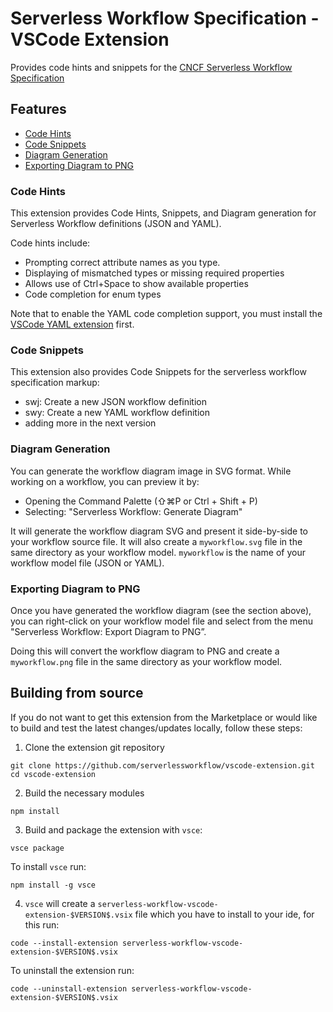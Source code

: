 # Serverless Workflow Specification - VSCode Extension

Provides code hints and snippets for the [CNCF Serverless Workflow Specification](https://github.com/serverlessworkflow/specification)

## Features

- [Code Hints](#Code-Hints)
- [Code Snippets](#Code-Snippets)
- [Diagram Generation](#Diagram-Generation)
- [Exporting Diagram to PNG](#Exporting-Diagram-to-PNG)

### Code Hints

This extension provides Code Hints, Snippets, and Diagram generation for Serverless Workflow definitions
(JSON and YAML).

Code hints include:

- Prompting correct attribute names as you type.
- Displaying of mismatched types or missing required properties
- Allows use of Ctrl+Space to show available properties
- Code completion for enum types

Note that to enable the YAML code completion support, you must
install the [VSCode YAML extension](https://marketplace.visualstudio.com/items?itemName=redhat.vscode-yaml) first.

### Code Snippets

This extension also provides Code Snippets for the serverless workflow specification markup:

- swj: Create a new JSON workflow definition
- swy: Create a new YAML workflow definition
- adding more in the next version

### Diagram Generation

You can generate the workflow diagram image in SVG format. While working on a workflow, you can preview it by:

- Opening the Command Palette (⇧⌘P or Ctrl + Shift + P)
- Selecting: "Serverless Workflow: Generate Diagram"

It will generate the workflow diagram SVG and present it side-by-side to your workflow source file. It will also create a `myworkflow.svg` file in the same directory as your workflow model. `myworkflow` is the name of your workflow model file (JSON or YAML).

### Exporting Diagram to PNG

Once you have generated the workflow diagram (see the section above), you can right-click on your workflow model file and select from the menu "Serverless Workflow: Export Diagram to PNG”.

Doing this will convert the workflow diagram to PNG and create a `myworkflow.png` file in the same directory as your workflow model.

## Building from source

If you do not want to get this extension from the Marketplace or would like to build and test the latest changes/updates locally, follow these steps:

1. Clone the extension git repository

``` text
git clone https://github.com/serverlessworkflow/vscode-extension.git
cd vscode-extension
```

2. Build the necessary modules

``` text
npm install
```

3. Build and package the extension with `vsce`:

```shell
vsce package
```

To install `vsce` run:

```shell
npm install -g vsce
```

4. `vsce` will create a `serverless-workflow-vscode-extension-$VERSION$.vsix` file which you have to install to your ide, for this run:

```shell
code --install-extension serverless-workflow-vscode-extension-$VERSION$.vsix
```

To uninstall the extension run:

```shell
code --uninstall-extension serverless-workflow-vscode-extension-$VERSION$.vsix
```

